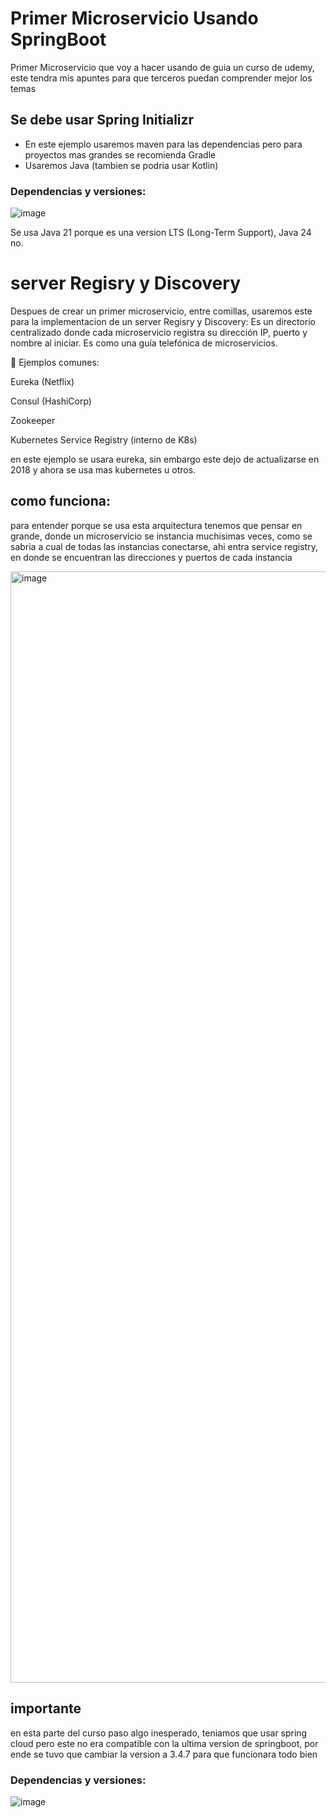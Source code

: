 # Primer Microservicio Usando SpringBoot
Primer Microservicio que voy a hacer usando de guia un curso de udemy, este tendra mis apuntes para que terceros puedan comprender mejor los temas

## Se debe usar Spring Initializr

- En este ejemplo usaremos maven para las dependencias pero para proyectos mas grandes se recomienda Gradle
- Usaremos Java (tambien se podria usar Kotlin)

### Dependencias y versiones:

  ![image](https://github.com/user-attachments/assets/4ce0679f-9ffb-4b67-8436-1dccd558b19b)

  Se usa Java 21 porque es una version LTS (Long-Term Support), Java 24 no.

# server Regisry y Discovery
Despues de crear un primer microservicio, entre comillas, usaremos este para la implementacion de un server Regisry y Discovery:
Es un directorio centralizado donde cada microservicio registra su dirección IP, puerto y nombre al iniciar. Es como una guía telefónica de microservicios.

🔧 Ejemplos comunes:

Eureka (Netflix)

Consul (HashiCorp)

Zookeeper

Kubernetes Service Registry (interno de K8s)

en este ejemplo se usara eureka, sin embargo este dejo de actualizarse en 2018 y ahora se usa mas kubernetes u otros.

## como funciona:

para entender porque se usa esta arquitectura tenemos que pensar en grande, donde un microservicio se instancia muchisimas veces, como se sabria a cual de todas las instancias conectarse, ahi entra service registry, en donde se encuentran las direcciones y puertos de cada instancia

<img width="1778" alt="image" src="https://github.com/user-attachments/assets/88c66727-6b1f-458e-ba10-a704ba7390da" />


## importante
en esta parte del curso paso algo inesperado, teniamos que usar spring cloud pero este no era compatible con la 
ultima version de springboot, por ende se tuvo que cambiar la version a 3.4.7 para que funcionara todo bien

### Dependencias y versiones:

![image](https://github.com/user-attachments/assets/9c7a4ca6-6fef-4981-992a-99e287711bae)


